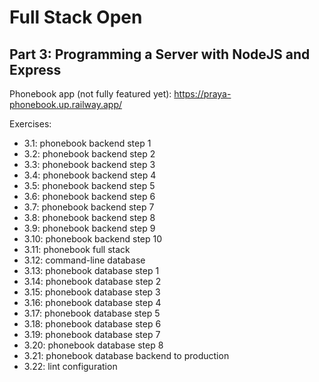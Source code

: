 # Full Stack Open

## Part 3: Programming a Server with NodeJS and Express

Phonebook app (not fully featured yet):
https://praya-phonebook.up.railway.app/

Exercises:
-   3.1: phonebook backend step 1
-   3.2: phonebook backend step 2
-   3.3: phonebook backend step 3
-   3.4: phonebook backend step 4
-   3.5: phonebook backend step 5
-   3.6: phonebook backend step 6
-   3.7: phonebook backend step 7
-   3.8: phonebook backend step 8
-   3.9: phonebook backend step 9
-   3.10: phonebook backend step 10
-   3.11: phonebook full stack
-   3.12: command-line database
-   3.13: phonebook database step 1
-   3.14: phonebook database step 2
-   3.15: phonebook database step 3
-   3.16: phonebook database step 4
-   3.17: phonebook database step 5
-   3.18: phonebook database step 6
-   3.19: phonebook database step 7
-   3.20: phonebook database step 8
-   3.21: phonebook database backend to production
-   3.22: lint configuration
